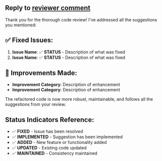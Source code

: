 ## Reply to [reviewer comment](COMMENT_URL)

Thank you for the thorough code review! I've addressed all the suggestions you mentioned:

## ✅ **Fixed Issues:**

1. **Issue Name**: ✅ **STATUS** - Description of what was fixed
2. **Issue Name**: ✅ **STATUS** - Description of what was fixed

## 🔧 **Improvements Made:**

- **Improvement Category**: Description of enhancement
- **Improvement Category**: Description of enhancement

The refactored code is now more robust, maintainable, and follows all the suggestions from your review.

## Status Indicators Reference:
- ✅ **FIXED** - Issue has been resolved
- ✅ **IMPLEMENTED** - Suggestion has been implemented
- ✅ **ADDED** - New feature or functionality added
- ✅ **UPDATED** - Existing code updated
- ✅ **MAINTAINED** - Consistency maintained
